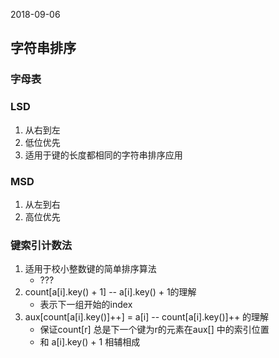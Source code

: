 2018-09-06

## 字符串排序

### 字母表


### LSD
1. 从右到左
2. 低位优先
3. 适用于键的长度都相同的字符串排序应用

### MSD
1. 从左到右
2. 高位优先

### 键索引计数法
1. 适用于校小整数键的简单排序算法
    - ???
2. count[a[i].key() + 1] -- a[i].key() + 1的理解
    - 表示下一组开始的index
3. aux[count[a[i].key()]++] = a[i] -- count[a[i].key()]++ 的理解
    - 保证count[r] 总是下一个键为r的元素在aux[] 中的索引位置
    - 和 a[i].key() + 1 相辅相成
    